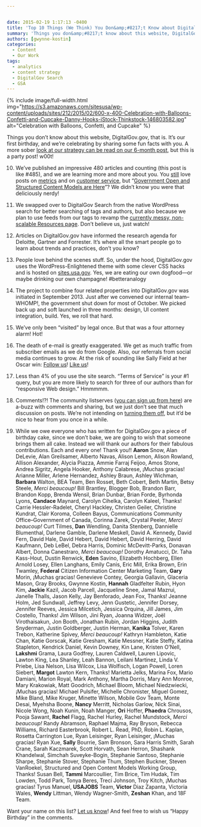 ```yaml
---


date: 2015-02-19 1:17:13 -0400
title: 'Top 10 Things (We Think) You Don&amp;#8217;t Know about DigitalGov'
summary: 'Things you don&amp;#8217;t know about this website, DigitalGov.gov, that is. It&rsquo;s our first birthday, and we&rsquo;re celebrating by sharing some fun facts with you. A more sober look at our strategy can be read on our 6-month post, but this is a party post! w00t! 10. &nbsp;We&rsquo;ve published an impressive 480 articles and counting (this'
authors: [gwynne-kostin]
categories:
  - Content
  - Our Work
tags:
  - analytics
  - content strategy
  - DigitalGov Search
  - GSA
---
```



{% include image/full-width.html img="https://s3.amazonaws.com/sitesusa/wp-content/uploads/sites/212/2015/02/600-x-400-Celebration-with-Balloons-Confetti-and-Cupcake-Danny-Hooks-iStock-Thinkstock-146803582.jpg" alt="Celebration with Balloons, Confetti, and Cupcake" %} 

Things you don&#8217;t know about this website, DigitalGov.gov, that is. It’s our first birthday, and we’re celebrating by sharing some fun facts with you. A more sober [look at our strategy can be read on our 6-month post](https://www.WHATEVER/2014/09/12/digitalgov-gov-six-months-later/), but this is a party post! w00t!

10.  We’ve published an impressive 480 articles and counting (this post is like #485), and we are learning more and more about you. You [still](https://www.WHATEVER/2014/09/12/digitalgov-gov-six-months-later/) love posts on [metrics](https://www.WHATEVER/2014/03/04/creating-awesome-web-analytics-reports-and-presentations/ "Creating Awesome Web Analytics Reports and Presentations") and on [customer service](https://www.WHATEVER/2013/12/02/whats-your-strategy-operational-excellence-product-leadership-or-customer-intimacy/ "What’s Your Strategy? Operational Excellence, Product Leadership or Customer Intimacy?"), but “[Government Open and Structured Content Models are Here](https://www.WHATEVER/2014/05/05/government-open-and-structured-content-models-are-here/ "Government Open and Structured Content Models Are Here!")”? We didn’t know you were that deliciously nerdy!

9.  We swapped over to DigitalGov Search from the native WordPress search for better searching of tags and authors, but also because we plan to use feeds from our tags to revamp the [currently messy, non-scalable Resources page](https://www.WHATEVER/resources/ "Resources"). Don’t believe us, just watch!

8.  Articles on DigitalGov.gov have informed the research agenda for Deloitte, Gartner and Forrester. It’s where all the smart people go to learn about trends and practices, don’t you know?

7.  People love behind the scenes stuff. So, under the hood, DigitalGov.gov uses the WordPress-Enlightened theme with some clever CSS hacks and is hosted on [sites.usa.gov](https://sites.usa.gov). Yes, we are eating our own dogfood—or maybe drinking our own champagne! #betteranalogy

6.  The project to combine four related properties into DigitalGov.gov was initiated in September 2013. Just after we convened our internal team&#8211;WHOMP!, the government shut down for most of October. We picked back up and soft launched in three months: design, UI content integration, build. Yes, we roll that hard.

5.  We’ve only been “visited” by legal once. But that was a four attorney alarm! Hot!

4.  The death of e-mail is greatly exaggerated. We get as much traffic from subscriber emails as we do from Google. Also, our referrals from social media continues to grow. At the risk of sounding like Sally Field at her Oscar win: [Follow us](https://twitter.com/Digital_Gov "Digital Gov on Twitter")! [Like us](https://www.facebook.com/digitalgov "DigitalGov on Facebook")!

3.  Less than 4% of you use the site search. “Terms of Service” is your #1 query, but you are more likely to search for three of our authors than for “responsive Web design.” Hmmmmm.

2.  Comments!?! The community listserves ([you can sign up from here](https://www.WHATEVER/communities/)) are a-buzz with comments and sharing, but we just don’t see that much discussion on posts. We’re not intending on [turning them off](https://www.WHATEVER/2014/05/29/why-we-turned-off-comments-on-the-usa-gov-blog/ "Why We Turned Off Comments on the USA.gov Blog"), but it&#8217;d be nice to hear from you once in a while.

1.  While we owe everyone who has written for DigitalGov.gov a piece of birthday cake, since we don’t bake, we are going to wish that someone brings them all cake. Instead we will thank our authors for their fabulous contributions. Each and every one! Thank you!! **Aaron** Snow, Alan DeLevie, Alan Greilsamer, Alberto Navas, Alison Lemon, Alison Rowland, Allison Alexander, Alycia Piazza, Ammie Farraj Feijoo, Amos Stone, Andrea Sigritz, Angela Hooker, Anthony Calabrese, ¡Muchas gracias! Arianne Miller, Arlene Hernandez, Ashley Braun, Ashley Wichman, **Barbara** Walton, BEA Team, Ben Rosset, Beth Cobert, Beth Martin, Betsy Steele, _Merci beaucoup!_ Bill Brantley, Blogger Bob, Brandon Barr, Brandon Kopp, Brenda Wensil, Brian Dunbar, Brian Forde, Byrhonda Lyons, **Candace** Maynard, Carolyn Cihelka, Carolyn Kaleel, Thanks! Carrie Hessler-Radelet, Cheryl Hackley, Christen Geiler, Christine Kundrat, Clair Koroma, Colleen Bayus, Communications Community Office&#8211;Government of Canada, Corinna Zarek, Crystal Peeler, _Merci beaucoup!_ Curt Tilmes, **Dan** Wendling, Danita Stenberg, Dannielle Blumenthal, Darlene Gamble, Darlene Meskell, David A. Kennedy, David Fern, David Hale, David Hebert, David Hebert, David Herring, David Kaufmann, Deb LeBel, Debra Harris, Dominic McDevitt-Parks, Donavan Albert, Donna Canestraro, _Merci beaucoup!_ Dorothy Amatucci, Dr. Taha Kass-Hout, Dustin Renwick, **Eden** Savino, Elizabeth Hochberg, Ellen Arnold Losey, Ellen Langhans, Emily Canis, Eric Mill, Erika Brown, Erin Twamley, **Federal** Citizen Information Center Marketing Team, **Gary** Morin, ¡Muchas gracias! Genevieve Contey, Georgia Gallavin, Glaceria Mason, Gray Brooks, Gwynne Kostin, **Hannah** Gladfelter Rubin, Hyon Kim, **Jackie** Kazil, Jacob Parcell, Jacqueline Snee, Jamal Mazrui, Janelle Thalls, Jason Kelly, Jay Benforado, Jean Fox, Thanks! Jeanne Holm, Jed Sundwall, Jeffrey Levy, Jenn Gustetic, Jennifer Dorsey, Jennifer Reeves, Jessica Milcetich, Jessica Orquina, Jill James, Jim Costello, Thanks! Jim Wilson, Jini Ryan, Joanna Widzer, Joël Virothaisakun, Jon Booth, Jonathan Rubin, Jordan Higgins, Judith Snyderman, Justin Goldberger, Justin Herman, **Kanika** Tolver, Karen Trebon, Katherine Spivey, _Merci beaucoup!_ Kathryn Hambleton, Katie Chan, Katie Gorscak, Katie Gresham, Katie Messner, Katie Steffy, Katina Stapleton, Kendrick Daniel, Kevin Downey, Kin Lane, Kristen O&#8217;Nell, **Lakshmi** Grama, Laura Godfrey, Lauren Caldwell, Lauren Lipovic, Lawton King, Lea Shanley, Leah Bannon, Leilani Martinez, Linda V. Priebe, Lisa Nelson, Lisa Wilcox, Lisa Wolfisch, Logan Powell, Loren Siebert, **Margot** Lawton Kern, Thanks! Marietta Jelks, Marina Fox, Mario Damiani, Marion Royal, Mark Anthony, Martha Dorris, Mary Ann Monroe, Mary Krakowiak, Matt Goodrich, Michael Bloom, Michael Niedzwiecki, ¡Muchas gracias! Michael Pulsifer, Michelle Chronister, Miguel Gomez, Mike Bland, Mike Kruger, Minette Wilson, Mobile Gov Team, Monte Desai, Myehsha Boone, **Nancy** Merritt, Nicholas Garlow, Nick Sinai, Nicole Wong, Noah Kunin, Noah Manger, **Ori** Hoffer, **Phaedra** Chrousos, Pooja Sawant, **Rachel** Flagg, Rachel Hurley, Rachel Mundstock, _Merci beaucoup!_ Randy Abramson, Raphael Majma, Ray Bryson, Rebecca Williams, Richard Easterbrook, Robert L. Read, PhD, Robin L. Kaplan, Rosetta Carrington Lue, Ryan Leisinger, Ryan Leisinger, ¡Muchas gracias! Ryan Xue, **Sally** Bourrie, Sam Bronson, Sara Harris Smith, Sarah Crane, Sarah Kaczmarek, Scott Horvath, Sean Herron, Shashank Khandelwal, Simchah Suveyke-Bogin, Stephanie Santoso, Stephanie Sharpe, Stephanie Stover, Stephanie Thum, Stephen Buckner, Steven VanRoekel, Structured and Open Content Models Working Group, Thanks! Susan Bell, **Tammi** Marcoullier, Tim Brice, Tim Hudak, Tim Lowden, Todd Park, Tonya Beres, Treci Johnson, Troy Kitch, ¡Muchas gracias! Tyrus Manuel, **USAJOBS** Team, **Victor** Diaz Zapanta, Victoria Wales, **Wendy** Littman, Wendy Wagner-Smith, **Zeshan** Khan, and 18F Team.

Want your name on this list? [Let us know](https://www.WHATEVER/contact-us/ "Contact Us")! And feel free to wish us &#8220;Happy Birthday&#8221; in the comments.